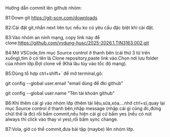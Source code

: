 Hướng dẫn commit lên github nhóm:

B1:Down git https://git-scm.com/downloads

B2:Cài đặt git,nhấn next liên tục nếu ko có yêu cầu đặc biệt khi cài đặt.

B3:Vào nhóm an ninh mạng, copy link này để clone:https://github.com/vvdung-husc/2025-2026.1.TIN3163.002.git

B4:Mở VSCode,tìm mục Source control ở thanh bên (cái thứ 3 từ trên xuống),tìm ô có tên là Clone repository,paste link vào.Chọn nơi lưu folder của nhóm lớp.Đợi clone về (Khá lâu tùy vào tốc độ mạng).

B5:Dùng tổ hợp ctrl+shift+` để mở terminal,gõ:

git config --global user.email "email dùng để đki github"

git config --global user.name "Tên tài khoản github"

B6:Khi thêm cái gì vào nhóm lớp (thêm tài liệu,sửa,xóa....nhớ ctrl+s),quay lại mục Source control ở thanh bên,nhập message (nhập cái gì cũng đc,đừng chửi thề là đc) rồi bấm commit,nếu hiện cái gì cứ bấm yes (nếu có nút always thì click vào thay vì yes),rồi bấm sync change.

B7:Vola, giờ có thể commit,đưa bài tập (maybe) lên nhóm lớp.
